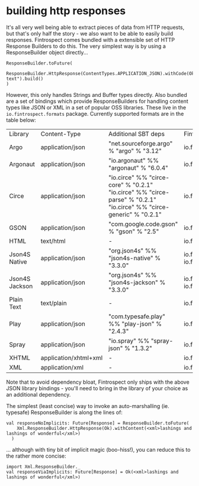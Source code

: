 # building http responses
It's all very well being able to extract pieces of data from HTTP requests, but that's only half the story - we also want to be able to easily build responses. Fintrospect comes bundled with a extensible set of HTTP Response Builders to do this. The very simplest way is by using a ResponseBuilder object directly...
```
ResponseBuilder.toFuture(
    ResponseBuilder.HttpResponse(ContentTypes.APPLICATION_JSON).withCode(Ok).withContent("some text").build()
)
```
However, this only handles Strings and Buffer types directly. Also bundled are a set of bindings which provide ResponseBuilders for handling content types like JSON or XML in a set of popular OSS libraries. These live in the ```io.fintrospect.formats``` package. Currently supported formats are in the table below:
<table class="code table table-bordered">
<tr>
    <td>Library</td>
    <td>Content-Type</td>
    <td>Additional SBT deps</td>
    <td>Fintrospect class</td>
</tr>
<tr>
    <td>Argo</td>
    <td>application/json</td>
    <td>"net.sourceforge.argo" % "argo" % "3.12"</td>
    <td>io.fintrospect.formats.json.Argo</td>
</tr>
<tr>
    <td>Argonaut</td>
    <td>application/json</td>
    <td>"io.argonaut" %% "argonaut" % "6.0.4"</td>
    <td>io.fintrospect.formats.json.Argonaut</td>
</tr>
<tr>
    <td>Circe</td>
    <td>application/json</td>
    <td>"io.circe" %% "circe-core" % "0.2.1"<br/>"io.circe" %% "circe-parse" % "0.2.1"<br/>"io.circe" %% "circe-generic" % "0.2.1" </td>
    <td>io.fintrospect.formats.json.Circe</td>
</tr>
<tr>
    <td>GSON</td>
    <td>application/json</td>
    <td>"com.google.code.gson" % "gson" % "2.5"</td>
    <td>io.fintrospect.formats.json.Gson</td>
</tr>
<tr>
    <td>HTML</td>
    <td>text/html</td>
    <td>-</td>
    <td>io.fintrospect.formats.Html</td>
</tr>
<tr>
    <td>Json4S Native</td>
    <td>application/json</td>
    <td>"org.json4s" %% "json4s-native" % "3.3.0"</td>
    <td>io.fintrospect.formats.json.Json.Native<br/>io.fintrospect.formats.json.Json.NativeDoubleMode</td>
</tr>
<tr>
    <td>Json4S Jackson</td>
    <td>application/json</td>
    <td>"org.json4s" %% "json4s-jackson" % "3.3.0"</td>
    <td>io.fintrospect.formats.json.Json.Jackson<br/>io.fintrospect.formats.json.Json.JacksonDoubleMode</td>
</tr>
<tr>
    <td>Plain Text</td>
    <td>text/plain</td>
    <td>-</td>
    <td>io.fintrospect.formats.PlainText</td>
</tr>
<tr>
    <td>Play</td>
    <td>application/json</td>
    <td>"com.typesafe.play" %% "play-json" % "2.4.3"</td>
    <td>io.fintrospect.formats.json.Play</td>
</tr>
<tr>
    <td>Spray</td>
    <td>application/json</td>
    <td>"io.spray" %% "spray-json" % "1.3.2"</td>
    <td>io.fintrospect.formats.json.Spray</td>
</tr>
<tr>
    <td>XHTML</td>
    <td>application/xhtml+xml</td>
    <td>-</td>
    <td>io.fintrospect.formats.XHtml</td>
</tr>
<tr>
    <td>XML</td>
    <td>application/xml</td>
    <td>-</td>
    <td>io.fintrospect.formats.Xml</td>
</tr>
</table>

Note that to avoid dependency bloat, Fintrospect only ships with the above JSON library bindings - you'll need to bring in the library of your choice as an additional dependency.

The simplest (least concise) way to invoke an auto-marshalling (ie. typesafe) ResponseBuilder is along the lines of:
```
val responseNoImplicits: Future[Response] = ResponseBuilder.toFuture(
    Xml.ResponseBuilder.HttpResponse(Ok).withContent(<xml>lashings and lashings of wonderful</xml>)
  )
```
... although with tiny bit of implicit magic (boo-hiss!), you can reduce this to the rather more concise:
```
import Xml.ResponseBuilder._
val responseViaImplicits: Future[Response] = Ok(<xml>lashings and lashings of wonderful</xml>)
```

